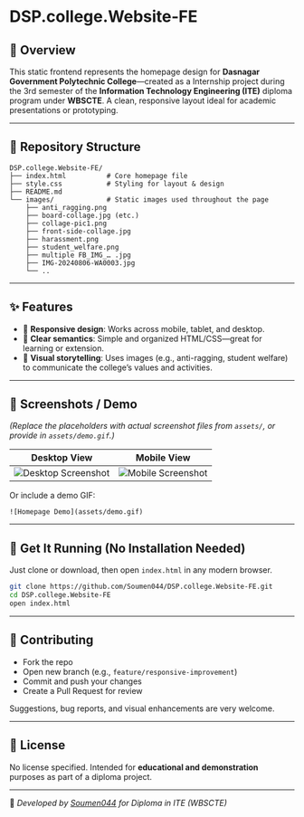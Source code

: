 # DSP.college.Website‑FE

## 📖 Overview

This static frontend represents the homepage design for **Dasnagar Government Polytechnic College**—created as a Internship project during the 3rd semester of the **Information Technology Engineering (ITE)** diploma program under **WBSCTE**. A clean, responsive layout ideal for academic presentations or prototyping.

---

## 📂 Repository Structure

```
DSP.college.Website‑FE/
├── index.html          # Core homepage file
├── style.css           # Styling for layout & design
├── README.md         
└── images/             # Static images used throughout the page
    ├── anti_ragging.png
    ├── board‑collage.jpg (etc.)
    ├── collage‑pic1.png
    ├── front‑side‑collage.jpg
    ├── harassment.png
    ├── student_welfare.png
    ├── multiple FB_IMG_… .jpg
    ├── IMG‑20240806‑WA0003.jpg
    └── ..
```

---

## ✨ Features

- 📱 **Responsive design**: Works across mobile, tablet, and desktop.
- 🧩 **Clear semantics**: Simple and organized HTML/CSS—great for learning or extension.
- 🎨 **Visual storytelling**: Uses images (e.g., anti-ragging, student welfare) to communicate the college’s values and activities.

---

## 📸 Screenshots / Demo

*(Replace the placeholders with actual screenshot files from `assets/`, or provide in `assets/demo.gif`.)*

| Desktop View                     | Mobile View                      |
|----------------------------------|----------------------------------|
| ![Desktop Screenshot](assets/desktop-screenshot.png) | ![Mobile Screenshot](assets/mobile-screenshot.png) |

Or include a demo GIF:

```
![Homepage Demo](assets/demo.gif)
```

---

## 🚀 Get It Running (No Installation Needed)

Just clone or download, then open `index.html` in any modern browser.

```bash
git clone https://github.com/Soumen044/DSP.college.Website-FE.git
cd DSP.college.Website-FE
open index.html
```

---

## 🤝 Contributing

- Fork the repo
- Open new branch (e.g., `feature/responsive-improvement`)
- Commit and push your changes
- Create a Pull Request for review

Suggestions, bug reports, and visual enhancements are very welcome.

---

## 📜 License

No license specified. Intended for **educational and demonstration** purposes as part of a diploma project.

---

🔹 *Developed by [Soumen044](https://github.com/Soumen044) for Diploma in ITE (WBSCTE)*  
